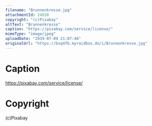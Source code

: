 ```yaml
---
filename: "Brunnenkresse.jpg"
attachmentId: 24938
copyright: "(c)Pixabay"
altText: "Brunnenkresse"
caption: "https://pixabay.com/service/license/"
mimeType: "image/jpeg"
uploadDate: "2019-07-09 21:07:46"
originalUrl: "https://bxq4fb.myraidbox.de/i/Brunnenkresse.jpg"
---
```


# Caption

https://pixabay.com/service/license/

# Copyright

(c)Pixabay
